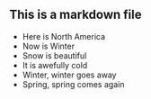 ## This is a markdown file

   * Here is North America
   * Now is Winter
   * Snow is beautiful
   * It is awefully cold
   * Winter, winter goes away
   * Spring, spring comes again  